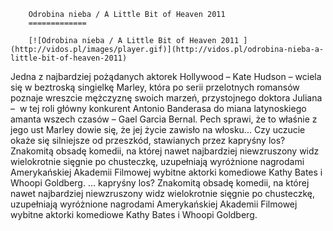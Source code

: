 
        Odrobina nieba / A Little Bit of Heaven 2011 
        =============
        
        [![Odrobina nieba / A Little Bit of Heaven 2011 ](http://vidos.pl/images/player.gif)](http://vidos.pl/odrobina-nieba-a-little-bit-of-heaven-2011)
        
        
 Jedna z najbardziej pożądanych aktorek Hollywood – Kate Hudson – wciela się w beztroską singielkę Marley, która po serii przelotnych romansów poznaje wreszcie mężczyznę swoich marzeń, przystojnego doktora Juliana –  w tej roli główny konkurent Antonio Banderasa do miana latynoskiego amanta wszech czasów – Gael Garcia Bernal. Pech sprawi, że to właśnie z jego ust Marley dowie się, że jej życie zawisło na włosku... Czy uczucie okaże się silniejsze od przeszkód, stawianych przez kapryśny los? Znakomitą obsadę komedii, na której nawet najbardziej niewzruszony widz wielokrotnie sięgnie po chusteczkę, uzupełniają wyróżnione nagrodami Amerykańskiej Akademii Filmowej wybitne aktorki komediowe Kathy Bates i Whoopi Goldberg.   ... kapryśny los? Znakomitą obsadę komedii, na której nawet najbardziej niewzruszony widz wielokrotnie sięgnie po chusteczkę, uzupełniają wyróżnione nagrodami Amerykańskiej Akademii Filmowej wybitne aktorki komediowe Kathy Bates i Whoopi Goldberg.
    
